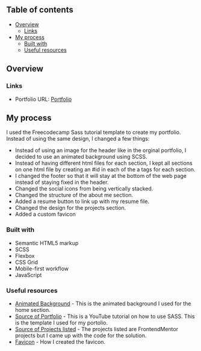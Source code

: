 ## Table of contents

- [Overview](#overview)
  - [Links](#links)
- [My process](#my-process)
  - [Built with](#built-with)
  - [Useful resources](#useful-resources)


## Overview

### Links

- Portfolio URL: [Portfolio](https://your-live-site-url.com)

## My process
I used the Freecodecamp Sass tutorial template to create my portfolio. Instead of using the same design, I changed a few things:
  - Instead of using an image for the header like in the orginal portfolio, I decided to use an animated background using SCSS. 
  - Instead of having different html files for each section, I kept all sections on one html file by creating an #id in each of the a tags for each section.
  - I changed the footer so that it will stay at the bottom of the web page instead of staying fixed in the header.
  - Changed the social icons from being vertically stacked.
  - Changed the structure of the about me section.
  - Added a resume button to link up with my resume file. 
  - Changed the design for the projects section.
  - Added a custom favicon

### Built with

- Semantic HTML5 markup
- SCSS
- Flexbox
- CSS Grid
- Mobile-first workflow
- JavaScript


### Useful resources

- [Animated Background](https://codepen.io/rosybabu8/pen/wqgNbw) - This is the animated background I used for the home section.
- [Source of Portfolio](https://www.youtube.com/watch?v=_a5j7KoflTs&t=2297s) - This is a YouTube tutorial on how to use SASS. This is the template I used for my portolio.
- [Source of Projects listed](https://www.frontendmentor.io/challenges) - The projects listed are FrontendMentor projects but I came up with the code for the solution.
- [Favicon](https://www.favicon.cc) - How I created the favicon.








